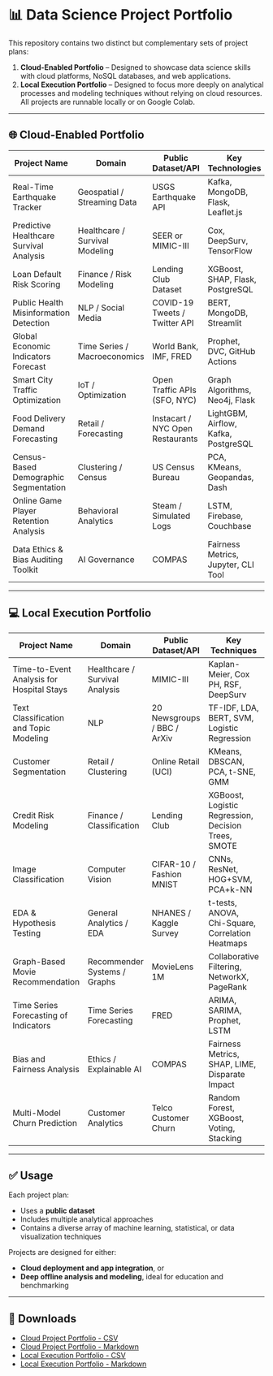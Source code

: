 
# 📊 Data Science Project Portfolio

This repository contains two distinct but complementary sets of project plans:

1. **Cloud-Enabled Portfolio** – Designed to showcase data science skills with cloud platforms, NoSQL databases, and web applications.
2. **Local Execution Portfolio** – Designed to focus more deeply on analytical processes and modeling techniques without relying on cloud resources. All projects are runnable locally or on Google Colab.

---

## 🌐 Cloud-Enabled Portfolio

| Project Name                             | Domain                        | Public Dataset/API                  | Key Technologies                            | Cloud Platform            |
|------------------------------------------|-------------------------------|--------------------------------------|----------------------------------------------|---------------------------|
| Real-Time Earthquake Tracker             | Geospatial / Streaming Data   | USGS Earthquake API                  | Kafka, MongoDB, Flask, Leaflet.js            | AWS/GCP                   |
| Predictive Healthcare Survival Analysis  | Healthcare / Survival Modeling| SEER or MIMIC-III                    | Cox, DeepSurv, TensorFlow                    | Google Colab / AWS SageMaker |
| Loan Default Risk Scoring                | Finance / Risk Modeling       | Lending Club Dataset                 | XGBoost, SHAP, Flask, PostgreSQL             | Heroku / AWS Lambda       |
| Public Health Misinformation Detection   | NLP / Social Media            | COVID-19 Tweets / Twitter API        | BERT, MongoDB, Streamlit                     | GCP / AWS                 |
| Global Economic Indicators Forecast      | Time Series / Macroeconomics  | World Bank, IMF, FRED                | Prophet, DVC, GitHub Actions                 | GitHub Pages / AWS Lambda |
| Smart City Traffic Optimization          | IoT / Optimization            | Open Traffic APIs (SFO, NYC)         | Graph Algorithms, Neo4j, Flask               | Azure                     |
| Food Delivery Demand Forecasting         | Retail / Forecasting          | Instacart / NYC Open Restaurants     | LightGBM, Airflow, Kafka, PostgreSQL         | Google Cloud              |
| Census-Based Demographic Segmentation    | Clustering / Census           | US Census Bureau                     | PCA, KMeans, Geopandas, Dash                 | Streamlit Cloud / AWS     |
| Online Game Player Retention Analysis    | Behavioral Analytics          | Steam / Simulated Logs               | LSTM, Firebase, Couchbase                    | Firebase                  |
| Data Ethics & Bias Auditing Toolkit      | AI Governance                 | COMPAS                               | Fairness Metrics, Jupyter, CLI Tool          | PyPI / GitHub Pages       |

---

## 💻 Local Execution Portfolio

| Project Name                             | Domain                        | Public Dataset/API                  | Key Techniques                                         | Run Environment          |
|------------------------------------------|-------------------------------|--------------------------------------|--------------------------------------------------------|---------------------------|
| Time-to-Event Analysis for Hospital Stays| Healthcare / Survival Analysis| MIMIC-III                            | Kaplan-Meier, Cox PH, RSF, DeepSurv                    | Local / Google Colab      |
| Text Classification and Topic Modeling   | NLP                           | 20 Newsgroups / BBC / ArXiv         | TF-IDF, LDA, BERT, SVM, Logistic Regression            | Local / Google Colab      |
| Customer Segmentation                    | Retail / Clustering           | Online Retail (UCI)                 | KMeans, DBSCAN, PCA, t-SNE, GMM                        | Local / Google Colab      |
| Credit Risk Modeling                     | Finance / Classification      | Lending Club                        | XGBoost, Logistic Regression, Decision Trees, SMOTE    | Local / Google Colab      |
| Image Classification                     | Computer Vision               | CIFAR-10 / Fashion MNIST            | CNNs, ResNet, HOG+SVM, PCA+k-NN                         | Local / Google Colab      |
| EDA & Hypothesis Testing                 | General Analytics / EDA       | NHANES / Kaggle Survey              | t-tests, ANOVA, Chi-Square, Correlation Heatmaps       | Local / Google Colab      |
| Graph-Based Movie Recommendation         | Recommender Systems / Graphs  | MovieLens 1M                        | Collaborative Filtering, NetworkX, PageRank            | Local / Google Colab      |
| Time Series Forecasting of Indicators    | Time Series Forecasting       | FRED                                | ARIMA, SARIMA, Prophet, LSTM                           | Local / Google Colab      |
| Bias and Fairness Analysis               | Ethics / Explainable AI       | COMPAS                              | Fairness Metrics, SHAP, LIME, Disparate Impact         | Local / Google Colab      |
| Multi-Model Churn Prediction             | Customer Analytics            | Telco Customer Churn                | Random Forest, XGBoost, Voting, Stacking               | Local / Google Colab      |

---

## ✅ Usage

Each project plan:
- Uses a **public dataset**
- Includes multiple analytical approaches
- Contains a diverse array of machine learning, statistical, or data visualization techniques

Projects are designed for either:
- **Cloud deployment and app integration**, or
- **Deep offline analysis and modeling**, ideal for education and benchmarking

---

## 📂 Downloads

- [Cloud Project Portfolio - CSV](data_science_portfolio.csv)
- [Cloud Project Portfolio - Markdown](data_science_portfolio.md)
- [Local Execution Portfolio - CSV](local_data_science_portfolio.csv)
- [Local Execution Portfolio - Markdown](local_data_science_portfolio.md)
